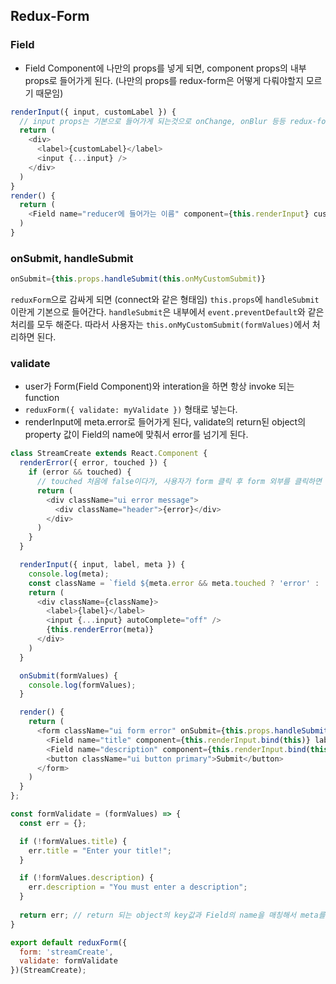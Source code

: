 ## Redux-Form

### Field
- Field Component에 나만의 props를 넣게 되면, component props의 내부 props로 들어가게 된다. (나만의 props를 redux-form은 어떻게 다뤄야할지 모르기 때문임)
```javascript
renderInput({ input, customLabel }) {
  // input props는 기본으로 들어가게 되는것으로 onChange, onBlur 등등 redux-form에 의해 들어가게 됨
  return (
    <div>
      <label>{customLabel}</label>
      <input {...input} />
    </div>
  )
}
render() {
  return (
    <Field name="reducer에 들어가는 이름" component={this.renderInput} customLabel="이걸 어케 처리할까">
  )
}
```

### onSubmit, handleSubmit
```javascript
onSubmit={this.props.handleSubmit(this.onMyCustomSubmit)}
```
`reduxForm`으로 감싸게 되면 (connect와 같은 형태임) `this.props`에 `handleSubmit`이란게 기본으로 들어간다.
`handleSubmit`은 내부에서 `event.preventDefault`와 같은 처리를 모두 해준다.
따라서 사용자는 `this.onMyCustomSubmit(formValues)`에서 처리하면 된다.

### validate
- user가 Form(Field Component)와 interation을 하면 항상 invoke 되는 function
- `reduxForm({ validate: myValidate })` 형태로 넣는다.
- renderInput에 meta.error로 들어가게 된다, validate의 return된 object의 property 값이 Field의 name에 맞춰서 error를 넘기게 된다.

```javascript
class StreamCreate extends React.Component {
  renderError({ error, touched }) {
    if (error && touched) {
      // touched 처음에 false이다가, 사용자가 form 클릭 후 form 외부를 클릭하면 true로 유지됨
      return (
        <div className="ui error message">
          <div className="header">{error}</div>
        </div>
      )
    }
  }

  renderInput({ input, label, meta }) {
    console.log(meta);
    const className = `field ${meta.error && meta.touched ? 'error' : ''}`;
    return (
      <div className={className}>
        <label>{label}</label>
        <input {...input} autoComplete="off" />
        {this.renderError(meta)}
      </div>
    )
  }

  onSubmit(formValues) {
    console.log(formValues);
  }

  render() {
    return (
      <form className="ui form error" onSubmit={this.props.handleSubmit(this.onSubmit)}>
        <Field name="title" component={this.renderInput.bind(this)} label="Enter Title" />
        <Field name="description" component={this.renderInput.bind(this)} label="Enter Description" />
        <button className="ui button primary">Submit</button>
      </form>
    )
  }
};

const formValidate = (formValues) => {
  const err = {};

  if (!formValues.title) {
    err.title = "Enter your title!";
  }

  if (!formValues.description) {
    err.description = "You must enter a description";
  }
  
  return err; // return 되는 object의 key값과 Field의 name을 매칭해서 meta를 넘긴다.
}

export default reduxForm({
  form: 'streamCreate',
  validate: formValidate
})(StreamCreate);
```